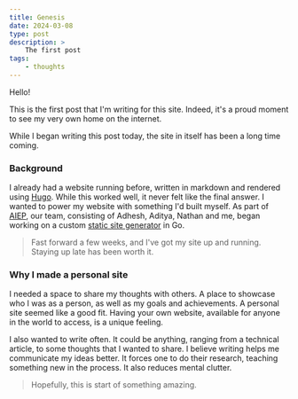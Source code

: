 ```yaml
---
title: Genesis
date: 2024-03-08
type: post
description: >
    The first post
tags:
    - thoughts
---
```


Hello!

This is the first post that I'm writing for this site. Indeed, it's a proud moment to see my very own home on the internet.

While I began writing this post today, the site in itself has been a long time coming.

### Background

I already had a website running before, written in markdown and rendered using [Hugo](https://gohugo.io). While this worked well, it never felt like the final answer. I wanted to power my website with something I'd built myself.
As part of [AIEP](https://acmpesuecc.github.io/aiep), our team, consisting of Adhesh, Aditya, Nathan and me, began working on a custom [static site generator](https://github.com/acmpesuecc/anna) in Go.

> Fast forward a few weeks, and I've got my site up and running. Staying up late has been worth it.

### Why I made a personal site

I needed a space to share my thoughts with others. A place to showcase who I was as a person, as well as my goals and achievements.
A personal site seemed like a good fit.
Having your own website, available for anyone in the world to access, is a unique feeling.

I also wanted to write often. It could be anything, ranging from a technical article, to some thoughts that I wanted to share.
I believe writing helps me communicate my ideas better. It forces one to do their research, teaching something new in the process. It also reduces mental clutter.

> Hopefully, this is start of something amazing.
